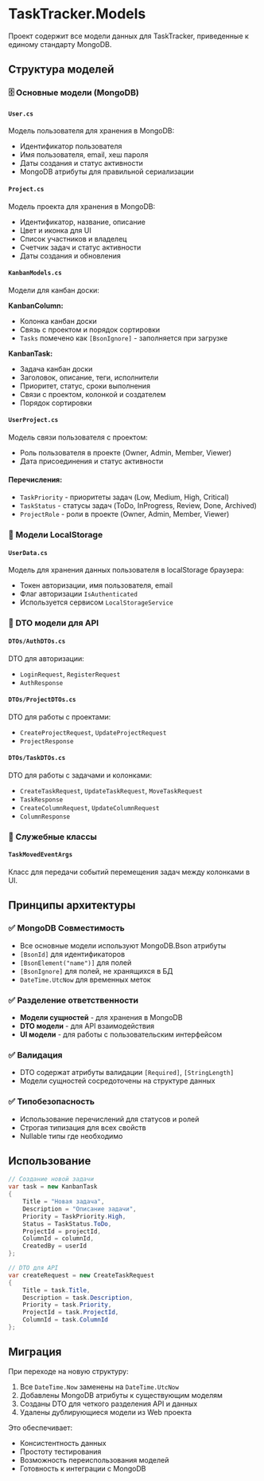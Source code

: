 # TaskTracker.Models

Проект содержит все модели данных для TaskTracker, приведенные к единому стандарту MongoDB.

## Структура моделей

### 🗄️ Основные модели (MongoDB)

#### `User.cs`
Модель пользователя для хранения в MongoDB:
- Идентификатор пользователя
- Имя пользователя, email, хеш пароля
- Даты создания и статус активности
- MongoDB атрибуты для правильной сериализации

#### `Project.cs`
Модель проекта для хранения в MongoDB:
- Идентификатор, название, описание
- Цвет и иконка для UI
- Список участников и владелец
- Счетчик задач и статус активности
- Даты создания и обновления

#### `KanbanModels.cs`
Модели для канбан доски:

**KanbanColumn:**
- Колонка канбан доски
- Связь с проектом и порядок сортировки
- `Tasks` помечено как `[BsonIgnore]` - заполняется при загрузке

**KanbanTask:**
- Задача канбан доски
- Заголовок, описание, теги, исполнители
- Приоритет, статус, сроки выполнения
- Связи с проектом, колонкой и создателем
- Порядок сортировки

#### `UserProject.cs`
Модель связи пользователя с проектом:
- Роль пользователя в проекте (Owner, Admin, Member, Viewer)
- Дата присоединения и статус активности

#### Перечисления:
- `TaskPriority` - приоритеты задач (Low, Medium, High, Critical)
- `TaskStatus` - статусы задач (ToDo, InProgress, Review, Done, Archived)
- `ProjectRole` - роли в проекте (Owner, Admin, Member, Viewer)

### 💾 Модели LocalStorage

#### `UserData.cs`
Модель для хранения данных пользователя в localStorage браузера:
- Токен авторизации, имя пользователя, email
- Флаг авторизации `IsAuthenticated`
- Используется сервисом `LocalStorageService`

### 📡 DTO модели для API

#### `DTOs/AuthDTOs.cs`
DTO для авторизации:
- `LoginRequest`, `RegisterRequest`
- `AuthResponse`

#### `DTOs/ProjectDTOs.cs`
DTO для работы с проектами:
- `CreateProjectRequest`, `UpdateProjectRequest`
- `ProjectResponse`

#### `DTOs/TaskDTOs.cs`
DTO для работы с задачами и колонками:
- `CreateTaskRequest`, `UpdateTaskRequest`, `MoveTaskRequest`
- `TaskResponse`
- `CreateColumnRequest`, `UpdateColumnRequest`
- `ColumnResponse`

### 🔧 Служебные классы

#### `TaskMovedEventArgs`
Класс для передачи событий перемещения задач между колонками в UI.

## Принципы архитектуры

### ✅ MongoDB Совместимость
- Все основные модели используют MongoDB.Bson атрибуты
- `[BsonId]` для идентификаторов
- `[BsonElement("name")]` для полей
- `[BsonIgnore]` для полей, не хранящихся в БД
- `DateTime.UtcNow` для временных меток

### ✅ Разделение ответственности
- **Модели сущностей** - для хранения в MongoDB
- **DTO модели** - для API взаимодействия
- **UI модели** - для работы с пользовательским интерфейсом

### ✅ Валидация
- DTO содержат атрибуты валидации `[Required]`, `[StringLength]`
- Модели сущностей сосредоточены на структуре данных

### ✅ Типобезопасность
- Использование перечислений для статусов и ролей
- Строгая типизация для всех свойств
- Nullable типы где необходимо

## Использование

```csharp
// Создание новой задачи
var task = new KanbanTask
{
    Title = "Новая задача",
    Description = "Описание задачи",
    Priority = TaskPriority.High,
    Status = TaskStatus.ToDo,
    ProjectId = projectId,
    ColumnId = columnId,
    CreatedBy = userId
};

// DTO для API
var createRequest = new CreateTaskRequest
{
    Title = task.Title,
    Description = task.Description,
    Priority = task.Priority,
    ProjectId = task.ProjectId,
    ColumnId = task.ColumnId
};
```

## Миграция

При переходе на новую структуру:
1. Все `DateTime.Now` заменены на `DateTime.UtcNow`
2. Добавлены MongoDB атрибуты к существующим моделям
3. Созданы DTO для четкого разделения API и данных
4. Удалены дублирующиеся модели из Web проекта

Это обеспечивает:
- Консистентность данных
- Простоту тестирования
- Возможность переиспользования моделей
- Готовность к интеграции с MongoDB 